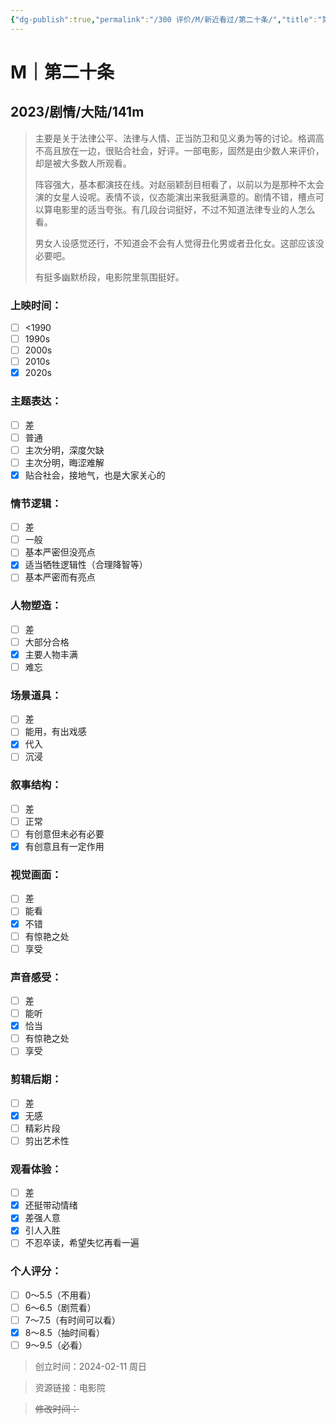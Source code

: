 ```yaml
---
{"dg-publish":true,"permalink":"/300 评价/M/新近看过/第二十条/","title":"第二十条","tags":["M","剧情"],"created":"2024-02-11T22:28:02.709+08:00","updated":"2024-02-11T23:47:53.404+08:00"}
---
```


# M｜第二十条
## 2023/剧情/大陆/141m
>主要是关于法律公平、法律与人情、正当防卫和见义勇为等的讨论。格调高不高且放在一边，很贴合社会，好评。一部电影，固然是由少数人来评价，却是被大多数人所观看。
>
>阵容强大，基本都演技在线。对赵丽颖刮目相看了，以前以为是那种不太会演的女星人设呢。表情不谈，仪态能演出来我挺满意的。剧情不错，槽点可以算电影里的适当夸张。有几段台词挺好，不过不知道法律专业的人怎么看。
>
>男女人设感觉还行，不知道会不会有人觉得丑化男或者丑化女。这部应该没必要吧。
>
>有挺多幽默桥段，电影院里氛围挺好。
### 上映时间：
- [ ] <1990
- [ ] 1990s
- [ ] 2000s
- [ ] 2010s
- [x] 2020s
### 主题表达：
- [ ] 差
- [ ] 普通
- [ ] 主次分明，深度欠缺
- [ ] 主次分明，晦涩难解
- [x] 贴合社会，接地气，也是大家关心的
### 情节逻辑：
- [ ] 差
- [ ] 一般
- [ ] 基本严密但没亮点
- [x] 适当牺牲逻辑性（合理降智等）
- [ ] 基本严密而有亮点
### 人物塑造：
- [ ] 差
- [ ] 大部分合格
- [x] 主要人物丰满
- [ ] 难忘
### 场景道具：
- [ ] 差
- [ ] 能用，有出戏感
- [x] 代入
- [ ] 沉浸
### 叙事结构：
- [ ] 差
- [ ] 正常
- [ ] 有创意但未必有必要
- [x] 有创意且有一定作用
### 视觉画面：
- [ ] 差
- [ ] 能看
- [x] 不错
- [ ] 有惊艳之处
- [ ] 享受
### 声音感受：
- [ ] 差
- [ ] 能听
- [x] 恰当
- [ ] 有惊艳之处
- [ ] 享受
### 剪辑后期：
- [ ] 差
- [x] 无感
- [ ] 精彩片段
- [ ] 剪出艺术性
### 观看体验：
- [ ] 差
- [x] 还挺带动情绪
- [x] 差强人意
- [x] 引人入胜
- [ ] 不忍卒读，希望失忆再看一遍
### 个人评分：
- [ ] 0～5.5（不用看）
- [ ] 6～6.5（剧荒看）
- [ ] 7～7.5（有时间可以看）
- [x] 8～8.5（抽时间看）
- [ ] 9～9.5（必看）

>创立时间：2024-02-11 周日

>资源链接：电影院

>~~修改时间：~~



